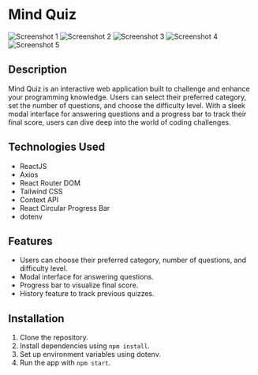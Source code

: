 # Mind Quiz

![Screenshot 1](https://github.com/CocoShesh/Mind_Quiz/assets/110368170/146c32e0-4bef-43e1-8ef6-dac4280316b5)
![Screenshot 2](https://github.com/CocoShesh/Mind_Quiz/assets/110368170/a2182de2-d2c7-4c0c-960e-25d9627bca84)
![Screenshot 3](https://github.com/CocoShesh/Mind_Quiz/assets/110368170/6113ec05-a147-4312-ae2d-dda1814075eb)
![Screenshot 4](https://github.com/CocoShesh/Mind_Quiz/assets/110368170/6906bb32-6942-4d28-899e-692700f3b5c1)
![Screenshot 5](https://github.com/CocoShesh/Mind_Quiz/assets/110368170/10df63c6-2b26-4712-91eb-602518f0cf49)

## Description

Mind Quiz is an interactive web application built to challenge and enhance your programming knowledge. Users can select their preferred category, set the number of questions, and choose the difficulty level. With a sleek modal interface for answering questions and a progress bar to track their final score, users can dive deep into the world of coding challenges.

## Technologies Used

- ReactJS
- Axios
- React Router DOM
- Tailwind CSS
- Context API
- React Circular Progress Bar
- dotenv

## Features

- Users can choose their preferred category, number of questions, and difficulty level.
- Modal interface for answering questions.
- Progress bar to visualize final score.
- History feature to track previous quizzes.

## Installation

1. Clone the repository.
2. Install dependencies using `npm install`.
3. Set up environment variables using dotenv.
4. Run the app with `npm start`.



